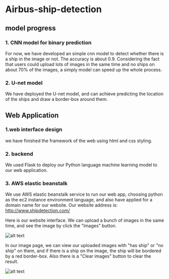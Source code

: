 # Airbus-ship-detection

## model progress
### 1. CNN model for binary prediction
For now, we have developed an simple cnn model to detect whether there is a ship in the image or not. The accuracy is about 0.9. Considering the fact that users could upload lots of images in the same time and no ships on about 70% of the images, a simply model can speed up the whole process.
### 2. U-net model
We have deployed the U-net model, and can achieve predicting the location of the ships and draw a border-box around them.


## Web Application
### 1.web interface design
we have finished the framework of the web using html and css styling. 
### 2. backend
We used Flask to deploy our Python language machine learning model to our web application.
### 3. AWS elastic beanstalk
We use AWS elastic beanstalk service to run our web app, choosing python as the ec2 instance environment language, and also have applied for a domain name for our website. Our website address is: http://www.shipdetection.com/

Here is our website interface. We can upload a bunch of images in the same time, and see the image by click the "Images" button.

![alt text](https://user-images.githubusercontent.com/43448232/49178208-267b0e00-f31d-11e8-8ca1-e58a8a929d33.png)


In our image page, we can view our uploaded images with "has ship" or "no ship" on them, and if there is a ship on the image, the ship will be bordered by a red border-box. Also there is a "Clear images" button to clear the result.

![alt text](https://user-images.githubusercontent.com/43448232/49178241-3c88ce80-f31d-11e8-8751-c0d8d182132f.png)
